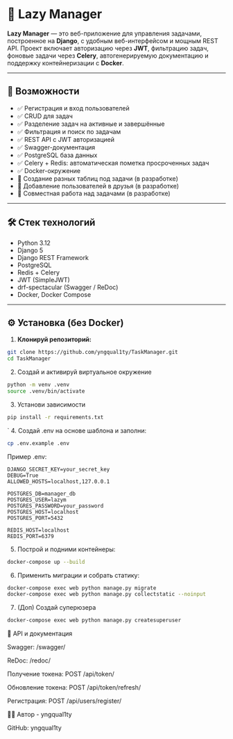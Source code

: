 # 🐌 Lazy Manager

**Lazy Manager** — это веб-приложение для управления задачами, построенное на **Django**, с удобным веб-интерфейсом и мощным REST API. Проект включает авторизацию через **JWT**, фильтрацию задач, фоновые задачи через **Celery**, автогенерируемую документацию и поддержку контейнеризации с **Docker**.

---

## 🚀 Возможности

- ✅ Регистрация и вход пользователей
- ✅ CRUD для задач
- ✅ Разделение задач на активные и завершённые
- ✅ Фильтрация и поиск по задачам
- ✅ REST API с JWT авторизацией
- ✅ Swagger-документация
- ✅ PostgreSQL база данных
- ✅ Celery + Redis: автоматическая пометка просроченных задач
- ✅ Docker-окружение
- 🚧 Создание разных таблиц под задачи (в разработке)
- 🚧 Добавление пользователей в друзья (в разработке)
- 🚧 Совместная работа над задачами (в разработке)

---

## 🛠️ Стек технологий

- Python 3.12
- Django 5
- Django REST Framework
- PostgreSQL
- Redis + Celery
- JWT (SimpleJWT)
- drf-spectacular (Swagger / ReDoc)
- Docker, Docker Compose

---

## ⚙️ Установка (без Docker)

1. **Клонируй репозиторий:**

```bash
git clone https://github.com/yngqual1ty/TaskManager.git
cd TaskManager
````

2. Создай и активируй виртуальное окружение

```bash
python -m venv .venv
source .venv/bin/activate
```

3. Установи зависимости
```bash
pip install -r requirements.txt
```
`
4. Создай .env на основе шаблона и заполни:
``` bash
cp .env.example .env
```

Пример .env:
```env
DJANGO_SECRET_KEY=your_secret_key
DEBUG=True
ALLOWED_HOSTS=localhost,127.0.0.1

POSTGRES_DB=manager_db
POSTGRES_USER=lazym
POSTGRES_PASSWORD=your_password
POSTGRES_HOST=localhost
POSTGRES_PORT=5432

REDIS_HOST=localhost
REDIS_PORT=6379
```
5. Построй и подними контейнеры:
```bash
docker-compose up --build
```

6. Применить миграции и собрать статику:
```bash
docker-compose exec web python manage.py migrate
docker-compose exec web python manage.py collectstatic --noinput
```

7. (Доп) Создай суперюзера
```bash
docker-compose exec web python manage.py createsuperuser
```

🔑 API и документация

Swagger: /swagger/

ReDoc: /redoc/

Получение токена: POST /api/token/

Обновление токена: POST /api/token/refresh/

Регистрация: POST /api/users/register/


👨‍💻 Автор - yngqual1ty

GitHub: yngqual1ty